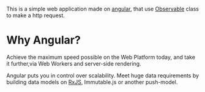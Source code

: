 This is a simple web application made on [angular][ng], that use [Observable][documentation] class to make a http request.

# Why Angular?
Achieve the maximum speed possible on the Web Platform today, and take it further,via Web Workers and server-side rendering.

Angular puts you in control over scalability. Meet huge data requirements by building data models on [RxJS][documentation], Immutable.js or another push-model.

[documentation]: https://angular.io/guide/rx-library
[ng]: https://angular.io